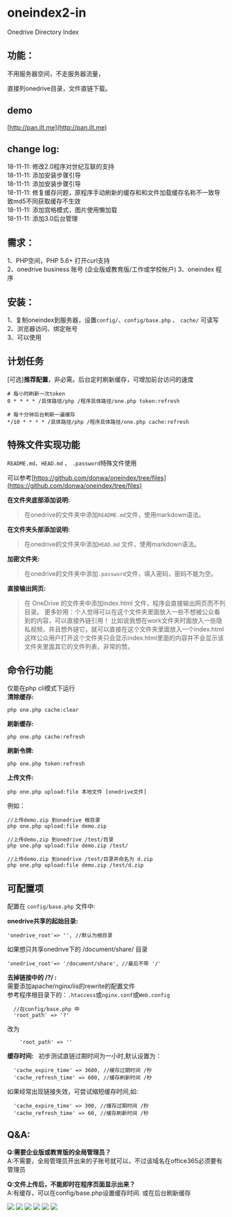 # oneindex2-in
Onedrive Directory Index

## 功能：
不用服务器空间，不走服务器流量，  

直接列onedrive目录，文件直链下载。  

## demo
[http://pan.ilt.me](http://pan.ilt.me)  

## change log:  
18-11-11: 修改2.0程序对世纪互联的支持  
18-11-11: 添加安装步骤引导  
18-11-11: 添加安装步骤引导  
18-11-11: 修复缓存问题，原程序手动刷新的缓存和和文件加载缓存名称不一致导致md5不同获取缓存不生效  
18-11-11: 添加宫格模式，图片使用懒加载  
18-11-11: 添加3.0后台管理  
  

  
  
## 需求：
1、PHP空间，PHP 5.6+ 打开curl支持  
2、onedrive business 账号 (企业版或教育版/工作或学校帐户)
3、oneindex 程序   

## 安装：
1、复制oneindex到服务器，设置` config/ `、`config/base.php` 、 `cache/` 可读写  
2、浏览器访问、绑定账号  
3、可以使用  

## 计划任务  
[可选]**推荐配置**，非必需。后台定时刷新缓存，可增加前台访问的速度  
```
# 每小时刷新一次token
0 * * * * /具体路径/php /程序具体路径/one.php token:refresh

# 每十分钟后台刷新一遍缓存
*/10 * * * * /具体路径/php /程序具体路径/one.php cache:refresh
```

## 特殊文件实现功能  
` README.md `、`HEAD.md` 、 `.password`特殊文件使用  

可以参考[https://github.com/donwa/oneindex/tree/files](https://github.com/donwa/oneindex/tree/files)  

**在文件夹底部添加说明:**  
>在onedrive的文件夹中添加` README.md `文件，使用markdown语法。  

**在文件夹头部添加说明:**  
>在onedrive的文件夹中添加`HEAD.md` 文件，使用markdown语法。  

**加密文件夹:**  
>在onedrive的文件夹中添加`.password`文件，填入密码，密码不能为空。  

**直接输出网页:**  
>在 OneDrive 的文件夹中添加index.html 文件，程序会直接输出网页而不列目录。
更多妙用：个人觉得可以在这个文件夹里面放入一些不想被公众看到的内容，可以直接外链引用！
比如说我想在work文件夹时面放入一些隐私视频，并且想外链它，就可以直接在这个文件夹里面放入一个index.html
这样公众用户打开这个文件夹只会显示index.html里面的内容并不会显示该文件夹里面其它的文件列表，非常的赞。

## 命令行功能  
仅能在php cli模式下运行  
**清除缓存:**  
```
php one.php cache:clear
```
**刷新缓存:**  
```
php one.php cache:refresh
```
**刷新令牌:**  
```
php one.php token:refresh
```
**上传文件:**  
```
php one.php upload:file 本地文件 [onedrive文件]
```
例如：  
```
//上传demo.zip 到onedrive 根目录  
php one.php upload:file demo.zip  

//上传demo.zip 到onedrive /test/目录  
php one.php upload:file demo.zip /test/  

//上传demo.zip 到onedrive /test/目录并命名为 d.zip
php one.php upload:file demo.zip /test/d.zip  
```

## 可配置项
配置在 `config/base.php` 文件中:  

**onedrive共享的起始目录:**  
```
'onedrive_root'=> '', //默认为根目录
```  

如果想只共享onedrive下的 /document/share/ 目录  
```
'onedrive_root'=> '/document/share', //最后不带 '/'
```  
  
**去掉链接中的 /?/ :**  
需要添加apache/nginx/iis的rewrite的配置文件  
参考程序根目录下的：`.htaccess`或`nginx.conf`或`Web.config`  
```
  //在config/base.php 中
  'root_path' => '?' 
```
改为  

```
    'root_path' => '' 
```  
  
**缓存时间:**  
初步测试直链过期时间为一小时,默认设置为： 
```
  'cache_expire_time' => 3600, //缓存过期时间 /秒
  'cache_refresh_time' => 600, //缓存刷新时间 /秒
```
如果经常出现链接失效，可尝试缩短缓存时间,如:  
```
  'cache_expire_time' => 300, //缓存过期时间 /秒
  'cache_refresh_time' => 60, //缓存刷新时间 /秒
```




## Q&A:  
**Q:需要企业版或教育版的全局管理员？**  
A:不需要，全局管理员开出来的子账号就可以，不过该域名在office365必须要有管理员  

**Q:文件上传后，不能即时在程序页面显示出来？**  
A:有缓存，可以在config/base.php设置缓存时间. 或在后台刷新缓存

![](http://pan.ilt.me/Images/preview/1.png)
![](http://pan.ilt.me/Images/preview/2.png)
![](http://pan.ilt.me/Images/preview/3.png)
![](http://pan.ilt.me/Images/preview/4.png)
![](http://pan.ilt.me/Images/preview/5.png)
![](http://pan.ilt.me/Images/preview/6.png)
